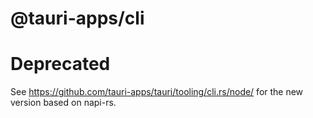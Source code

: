 # @tauri-apps/cli
# Deprecated
See https://github.com/tauri-apps/tauri/tooling/cli.rs/node/ for the new version based on napi-rs.